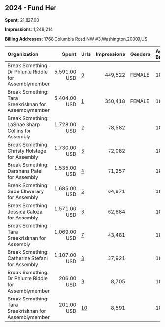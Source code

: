 ## 2024 - Fund Her 
**Spent**: 21,827.00

**Impressions**: 1,248,214

**Billing Addresses**: 1768 Columbia Road NW #3,Washington,20009,US

|Organization|Spent|Urls|Impressions|Genders|Age Brackets|Country Codes|
|:---|---:|:---|---:|:---|:---|:---|
|Break Something: Dr Phlunte Riddle for Assemblymember|5,591.00 USD|[0](https://www.snap.com/political-ads/asset/92328230a120cc6fbb11693408fe9a0687afd0b16e3e57a037d180eb873a1acd?mediaType=mp4)|449,522|FEMALE|18+|united states|
|Break Something: Tara Sreekrishnan for Assemblymember|5,404.00 USD|[1](https://www.snap.com/political-ads/asset/e00dec8506c6bf1e5dc493e4142fbef4f8415e178a93e8e5459ad6f274e31256?mediaType=mp4)|350,418|FEMALE|18+|united states|
|Break Something: LaShae Sharp Collins for Assembly|1,728.00 USD|[2](https://www.snap.com/political-ads/asset/87931522e33090b09c179e868ac058396d7b9bd2dedb61bc42c798f50db25fc7?mediaType=mp4)|78,582||18+|united states|
|Break Something: Christy Holstege for Assembly|1,730.00 USD|[3](https://www.snap.com/political-ads/asset/4b2df4338f50991c6228bf04710e463130093fdf52607ce1b0d81278036c8394?mediaType=mp4)|72,082||18+|united states|
|Break Something: Darshana Patel for Assembly|1,535.00 USD|[4](https://www.snap.com/political-ads/asset/e3be2f229669860a8c814a4421923517673e35a2f630580770a7444bc20c8107?mediaType=mp4)|71,257||18+|united states|
|Break Something: Sade Elhwarary for Assembly|1,685.00 USD|[5](https://www.snap.com/political-ads/asset/c57ee970cdfd15d11d6a61bb9dd9f9c9634ac8ea9b2318d088f12260f9ce0ce7?mediaType=mp4)|64,971||18+|united states|
|Break Something: Jessica Caloza for Assembly|1,571.00 USD|[6](https://www.snap.com/political-ads/asset/59bf15629f98319463382140f366500516aed7427d61cc22a3d654a77a15a0d0?mediaType=mp4)|62,684||18+|united states|
|Break Something: Tara Sreekrishnan for Assembly|1,069.00 USD|[7](https://www.snap.com/political-ads/asset/747dd068e8835dfe9f16feb1770f4c517b83d97ab43ca2be31edbe2c9a57e6f0?mediaType=mp4)|43,481||18+|united states|
|Break Something: Catherine Stefani for Assembly|1,107.00 USD|[8](https://www.snap.com/political-ads/asset/5ce6381ab3e4749dc7bd32c03a91a9354a92a3c5174185838d96f774dc657402?mediaType=mp4)|37,921||18+|united states|
|Break Something: Dr Phlunte Riddle for Assemblymember|206.00 USD|[9](https://www.snap.com/political-ads/asset/92328230a120cc6fbb11693408fe9a0687afd0b16e3e57a037d180eb873a1acd?mediaType=mp4)|8,705||18+|united states|
|Break Something: Tara Sreekrishnan for Assemblymember|201.00 USD|[10](https://www.snap.com/political-ads/asset/e00dec8506c6bf1e5dc493e4142fbef4f8415e178a93e8e5459ad6f274e31256?mediaType=mp4)|8,591||18+|united states|
